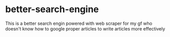 # better-search-engine
This is a better search engin powered with web scraper for my gf who doesn't know how to google proper articles to write articles more effectively
